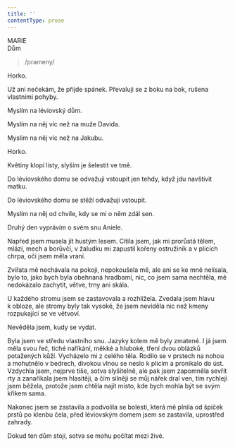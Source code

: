 ```yaml
---
title: ''
contentType: prose
---
```


MARIE  
Dům

> /prameny/

Horko.

Už ani nečekám, že přijde spánek. Převaluji se z boku na bok, rušena vlastními pohyby.

Myslím na léviovský dům.

Myslím na něj víc než na muže Davida.

Myslím na něj víc než na Jakubu.

Horko.

Květiny klopí listy, slyším je šelestit ve tmě.

Do léviovského domu se odvažuji vstoupit jen tehdy, když jdu navštívit matku.

Do léviovského domu se stěží odvažuji vstoupit.

Myslím na něj od chvíle, kdy se mi o něm zdál sen.

Druhý den vyprávím o svém snu Aniele.

Napřed jsem musela jít hustým lesem. Cítila jsem, jak mi prorůstá tělem, mlází, mech a borůvčí, v žaludku mi zapustil kořeny ostružiník a v plicích chrpa, oči jsem měla vraní.

Zvířata mě nechávala na pokoji, nepokoušela mě, ale ani se ke mně nelísala, bylo to, jako bych byla obehnaná hradbami, nic, co jsem sama nechtěla, mě nedokázalo zachytit, větve, trny ani skála.

U každého stromu jsem se zastavovala a rozhlížela. Zvedala jsem hlavu k obloze, ale stromy byly tak vysoké, že jsem neviděla nic než kmeny rozpukající se ve větvoví.

Nevěděla jsem, kudy se vydat.

Byla jsem ve středu vlastního snu. Jazyky kolem mě byly zmatené. I já jsem měla svou řeč, tiché naříkání, měkké a hluboké, tření dvou oblázků potažených kůží. Vycházelo mi z celého těla. Rodilo se v prstech na nohou a mohutnělo v bedrech, divokou vlnou se neslo k plicím a pronikalo do úst. Vzdychla jsem, nejprve tiše, sotva slyšitelně, ale pak jsem zapomněla sevřít rty a zanaříkala jsem hlasitěji, a čím silněji se můj nářek dral ven, tím rychleji jsem běžela, protože jsem chtěla najít místo, kde bych mohla být se svým křikem sama.

Nakonec jsem se zastavila a podvolila se bolesti, která mě plnila od špiček prstů po klenbu čela, před léviovským domem jsem se zastavila, uprostřed zahrady.

Dokud ten dům stojí, sotva se mohu počítat mezi živé.
